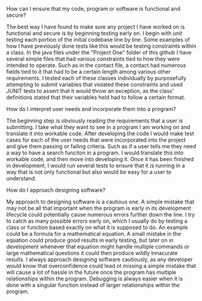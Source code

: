 How can I ensure that my code, program or software is functional and secure?

The best way I have found to make sure any project I have worked on is functional and secure is by beginning testing early on. I begin with unit testing each portion of the initial codebase line by line.
Some examples of how I have previously done tests like this would be testing constraints within a class. In the java files under the "Project One" folder of this github I have several simple files that
had various constraints tied to how they were intended to operate. Such as in the contact file, a contact had numerous fields tied to it that had to be a certain length among various other requirements.
I tested each of these classes individually by purposefully attempting to submit variables that violated these constraints and used JUNIT tests to assert that it would throw an exception, as the class'
definitions stated that their variables held had to follow a certain format.

How do I interpret user needs and incorporate them into a program?

The beginning step is obviously reading the requirements that a user is submitting. I take what they want to see in a program I am working on and translate it into workable code. After developing the code
I would make test cases for each of the user needs that were incorporated into the project and give them passing or failing criteria. Such as if a user tells me they need a way to have a search funciton
in a program. I would translate this into workable code, and then move into developing it. Once it has been finished in development, I would run several tests to ensure that it is running in a way that is
not only functional but also would be easy for a user to understand.

How do I approach designing software?

My approach to designing software is a cautious one. A simple mistake that may not be all that important when the program is early in its development lifecycle could potentially cause numerous errors 
further down the line. I try to catch as many possible errors early on, which I usually do by testing a class or function based exactly on what it is supposed to do. An example could be a formula for 
a mathematical equation. A small mistake in the equation could produce good results in early testing, but later on in development whenever that equation might handle multiple commands or large 
mathematical questions it could then produce wildly innacurate results. I always approach designing software cautiously, as any developer would know that overconfidence could lead ot missing a simple
mistake that will cause a lot of hassle in the future once the program has multiple relationships within the program. Debugging is always easier when it is done with a singular function instead of 
larger relationships within the program.
